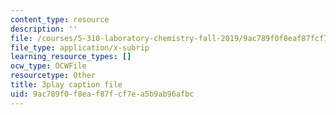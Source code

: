 ```yaml
---
content_type: resource
description: ''
file: /courses/5-310-laboratory-chemistry-fall-2019/9ac789f0f8eaf87fcf7ea5b9ab96afbc_Ea2YTXJrhkM.srt
file_type: application/x-subrip
learning_resource_types: []
ocw_type: OCWFile
resourcetype: Other
title: 3play caption file
uid: 9ac789f0-f8ea-f87f-cf7e-a5b9ab96afbc
---
```

